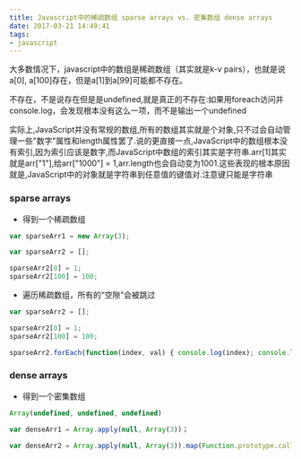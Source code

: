 ```yaml
---
title: Javascript中的稀疏数组 sparse arrays vs. 密集数组 dense arrays
date: 2017-03-21 14:49:41
tags:
- javascript
---
```


大多数情况下，javascript中的数组是稀疏数组（其实就是k-v pairs），也就是说a[0], a[100]存在，但是a[1]到a[99]可能都不存在。

不存在，不是说存在但是是undefined,就是真正的不存在:如果用foreach访问并console.log，会发现根本没有这么一项，而不是输出一个undefined

实际上,JavaScript并没有常规的数组,所有的数组其实就是个对象,只不过会自动管理一些"数字"属性和length属性罢了.说的更直接一点,JavaScript中的数组根本没有索引,因为索引应该是数字,而JavaScript中数组的索引其实是字符串.arr[1]其实就是arr["1"],给arr["1000"] = 1,arr.length也会自动变为1001.这些表现的根本原因就是,JavaScript中的对象就是字符串到任意值的键值对.注意键只能是字符串

### sparse arrays

- 得到一个稀疏数组

```javascript
var sparseArr1 = new Array(3);
```

```javascript
var sparseArr2 = [];

sparseArr2[0] = 1;
sparseArr2[100] = 100;
```

- 遍历稀疏数组，所有的“空隙”会被跳过
```javascript
var sparseArr2 = [];

sparseArr2[0] = 1;
sparseArr2[100] = 100;

sparseArr2.forEach(function(index, val) { console.log(index); console.log(val) }) // output: 1 0 100 100
```

### dense arrays

- 得到一个密集数组

```javascript
Array(undefined, undefined, undefined)
```

```javascript
var denseArr1 = Array.apply(null, Array(3))；
```

```javascript
var denseArr2 = Array.apply(null, Array(3)).map(Function.prototype.call.bind(Number))
```

